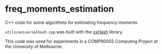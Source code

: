 # freq_moments_estimation
C++ code for some algorithms for estimating frequency moments

`utils/universalhash.cpp` was built with the [xxHash](https://github.com/Cyan4973/xxHash) library.

This code was used for experiments in a COMP90055 Computing Project at the University of Melbourne.
